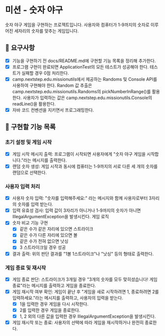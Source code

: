 # 미션 - 숫자 야구

숫자 야구 게임을 구현하는 프로젝트입니다. 사용자와 컴퓨터가 1-9까지의 숫자로 이루어진 세자리의 숫자를 맞추는 게임입니다.

## 📝 요구사항

- [x] 기능을 구현하기 전 docs/README.md에 구현할 기능 목록을 정리해 추가한다.
- [x] 프로그램 구현이 완료되면 ApplicationTest의 모든 테스트가 성공해야 한다. 테스트가 실패할 경우 0점 처리한다.
- [x] camp.nextstep.edu.missionutils에서 제공하는 Randoms 및 Console API를 사용하여 구현해야 한다.
  Random 값 추출은 camp.nextstep.edu.missionutils.Randoms의 pickNumberInRange()를 활용한다.
  사용자가 입력하는 값은 camp.nextstep.edu.missionutils.Console의 readLine()을 활용한다.
- [x] 자바 코드 컨벤션을 지키면서 프로그래밍한다.

## 🎯 구현할 기능 목록

### 초기 설정 및 게임 시작

- [x] 게임 시작 메시지 출력: 프로그램이 시작되면 사용자에게 "숫자 야구 게임을 시작합니다."라는 메시지를 출력한다.
- [x] 랜덤 숫자 생성: 게임 시작과 동시에 컴퓨터는 1-9까지의 서로 다른 세 개의 숫자를 랜덤으로 선택한다.

### 사용자 입력 처리

- [x] 사용자 숫자 입력: "숫자를 입력해주세요:" 라는 메시지와 함께 사용자로부터 3자리의 숫자를 입력 받는다.
- [x] 입력 유효성 검사: 입력 값이 3자리가 아니거나 1-9까지의 숫자가 아니면 IllegalArgumentException을 발생시킨다.
  게임 로직
- [x] 숫자 비교 기능 구현
    - [x] 같은 수가 같은 자리에 있으면 스트라이크
    - [x] 같은 수가 다른 자리에 있으면 볼
    - [x] 같은 수가 전혀 없으면 낫싱
    - [x] 3 스트라이크일 경우 성공
- [x] 결과 출력: 위의 판단 결과를 "1볼 1스트라이크"나 "낫싱" 등의 형태로 출력한다.

### 게임 종료 및 재시작

- [x] 게임 종료 판단: 스트라이크가 3개일 경우 "3개의 숫자를 모두 맞히셨습니다! 게임 종료"라는 메시지를 출력하고 게임을 종료한다.
- [x] 게임 재시작 여부 확인: 게임이 끝난 후 "게임을 새로 시작하려면 1, 종료하려면 2를 입력하세요."라는 메시지를 출력하고, 사용자의 입력을 받는다.
    - [x] 1을 입력한 경우 게임을 다시 시작한다.
    - [x] 2를 입력한 경우 게임을 종료한다.
    - [x] 1, 2 외의 다른 값을 입력한 경우 IllegalArgumentException을 발생시킨다.
- [x] 게임 재시작 또는 종료: 사용자의 선택에 따라 게임을 재시작하거나 완전히 종료한다.
